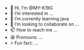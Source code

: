 - 👋 Hi, I’m @MY-K19G
- 👀 I’m interested in ...
- 🌱 I’m currently learning java
- 💞️ I’m looking to collaborate on ...
- 📫 How to reach me ...
- 😄 Pronouns: ...
- ⚡ Fun fact: ...

<!---
MY-K19G/MY-K19G is a ✨ special ✨ repository because its `README.md` (this file) appears on your GitHub profile.
You can click the Preview link to take a look at your changes.
--->
